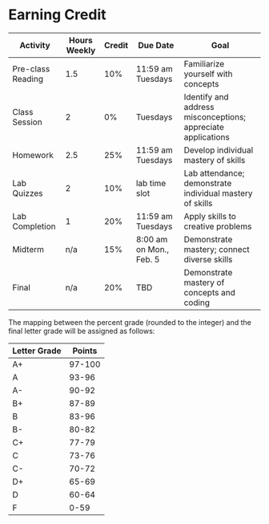 # Earning Credit

| Activity | Hours Weekly | Credit | Due Date | Goal |
|--|--|--|--|--|
| Pre-class Reading | 1.5 | 10%  | 11:59 am Tuesdays | Familiarize yourself with concepts |
| Class Session | 2 | 0% | Tuesdays | Identify and address misconceptions; appreciate applications |
| Homework | 2.5 |  25%  | 11:59 am Tuesdays | Develop individual mastery of skills |
| Lab Quizzes | 2 |  10% | lab time slot | Lab attendance; demonstrate individual mastery of skills |
| Lab Completion | 1 |  20%  | 11:59 am Tuesdays | Apply skills to creative problems |
| Midterm | n/a |  15%  | 8:00 am on Mon., Feb. 5 | Demonstrate mastery; connect diverse skills
| Final | n/a |  20%  | TBD | Demonstrate mastery of concepts and coding

The mapping between the percent grade (rounded to the integer) and the final letter grade will be assigned as follows:

| Letter Grade | Points|
|--|--|
|A+|97-100|
|A|93-96|
|A-|90-92|
|B+|87-89|
|B|83-96|
|B-|80-82|
|C+|77-79|
|C|73-76|
|C-|70-72|
|D+|65-69|
|D|60-64|
|F|0-59|
